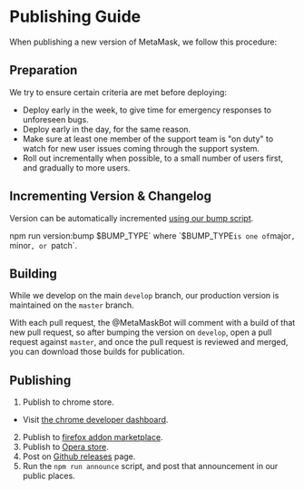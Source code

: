 # Publishing Guide

When publishing a new version of MetaMask, we follow this procedure:

## Preparation

We try to ensure certain criteria are met before deploying:

- Deploy early in the week, to give time for emergency responses to unforeseen bugs.
- Deploy early in the day, for the same reason.
- Make sure at least one member of the support team is "on duty" to watch for new user issues coming through the support system.
- Roll out incrementally when possible, to a small number of users first, and gradually to more users.

## Incrementing Version & Changelog

Version can be automatically incremented [using our bump script](./bumping-version.md).

npm run version:bump $BUMP_TYPE` where `$BUMP_TYPE` is one of `major`, `minor`, or `patch`.

## Building

While we develop on the main `develop` branch, our production version is maintained on the `master` branch.

With each pull request, the @MetaMaskBot will comment with a build of that new pull request, so after bumping the version on `develop`, open a pull request against `master`, and once the pull request is reviewed and merged, you can download those builds for publication.

## Publishing

1. Publish to chrome store.
  - Visit [the chrome developer dashboard](https://chrome.google.com/webstore/developer/dashboard?authuser=2).
2. Publish to [firefox addon marketplace](http://addons.mozilla.org/en-us/firefox/addon/ether-metamask).
3. Publish to [Opera store](https://addons.opera.com/en/extensions/details/metamask/).
3. Post on [Github releases](https://github.com/MetaMask/metamask-extension/releases) page.
4. Run the `npm run announce` script, and post that announcement in our public places.
